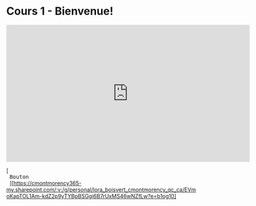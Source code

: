 # Cours 1 - Bienvenue!

<iframe src="https://cmontmorency365-my.sharepoint.com/personal/lora_boisvert_cmontmorency_qc_ca/_layouts/15/embed.aspx?UniqueId=aa29a859-3853-40bd-9be9-1d676a7dc936&embed=%7B%22ust%22%3Atrue%2C%22hv%22%3A%22CopyEmbedCode%22%7D&referrer=StreamWebApp&referrerScenario=EmbedDialog.Create" width="640" height="360" frameborder="0" scrolling="no" allowfullscreen title="02_naviguer_sous_les_calques.mp4"></iframe>

[<kbd> <br> Bouton <br> </kbd>][https://cmontmorency365-my.sharepoint.com/:v:/g/personal/lora_boisvert_cmontmorency_qc_ca/EVmoKapTOL1Am-kdZ2p9yTYBpBSGgi6B7rUxMS46wNZfLw?e=b1og10]

